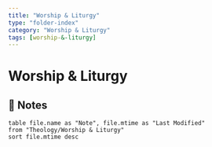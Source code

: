 ```yaml
---
title: "Worship & Liturgy"
type: "folder-index"
category: "Worship & Liturgy"
tags: [worship-&-liturgy]
---
```


# Worship & Liturgy

## 📄 Notes
```dataview
table file.name as "Note", file.mtime as "Last Modified"
from "Theology/Worship & Liturgy"
sort file.mtime desc
```
